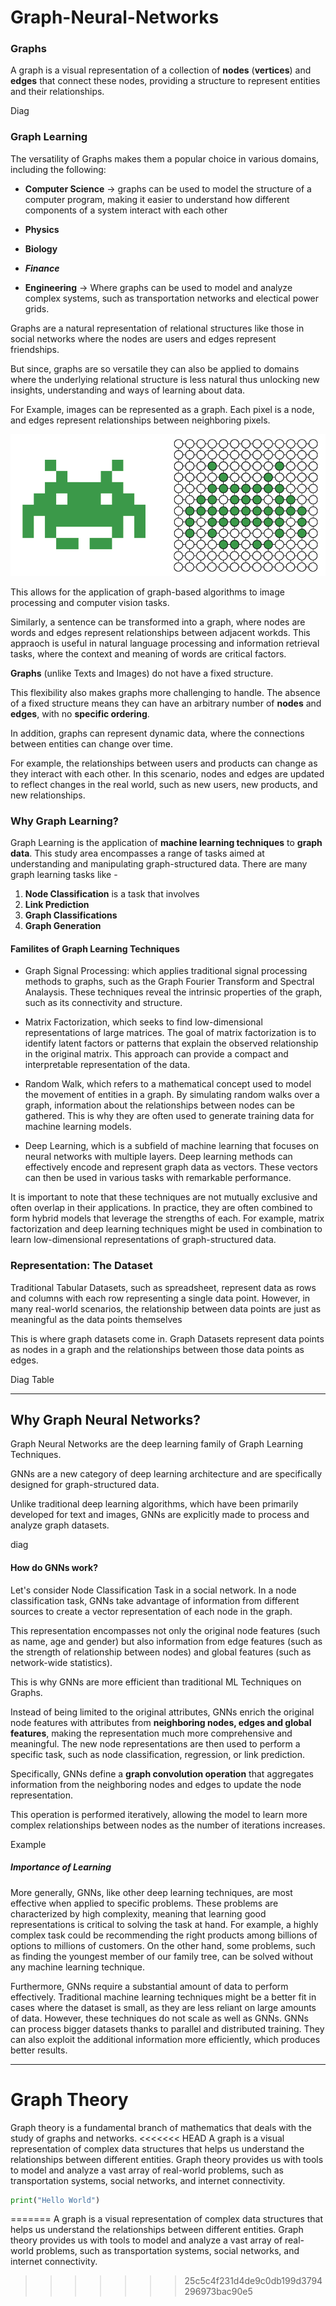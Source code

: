 # Graph-Neural-Networks

### Graphs

A graph is a visual representation of a collection of **nodes** (**vertices**) and **edges** that connect these nodes, providing a structure to represent entities and their relationships.

Diag

### Graph Learning

The versatility of Graphs makes them a popular choice in various domains, including the following:

- **Computer Science** -> graphs can be used to model the structure of a computer program, making it easier to understand how different components of a system interact with each other

- **Physics**

- **Biology**

- ***Finance***

- **Engineering** -> Where graphs can be used to model and analyze complex systems, such as transportation networks and electical power grids.



Graphs are a natural representation of relational structures like those in social networks where the nodes are users and edges represent friendships.

But since, graphs are so versatile they can also be applied to domains where the underlying relational structure is less natural thus unlocking new insights, understanding and ways of learning about data.



For Example, images can be represented as a graph. Each pixel is a node, and edges represent relationships between neighboring pixels.

![](/Graph%20Image%201.png)


This allows for the application of graph-based algorithms to image processing and computer vision tasks.



Similarly, a sentence can be transformed into a graph, where nodes are words and edges represent relationships between adjacent workds. This appraoch is useful in natural language processing and information retrieval tasks, where the context and meaning of words are critical factors.



**Graphs** (unlike Texts and Images) do not have a fixed structure.

This flexibility also makes graphs more challenging to handle. The absence of a fixed structure means they can have an arbitrary  number of **nodes** and **edges**, with no **specific ordering**. 

In addition, graphs can represent dynamic data, where the connections between entities can change over time. 

For example, the relationships between users and products can change as they interact with each other. In this scenario, nodes and edges are updated to reflect changes in the real world, such as new users, new products, and new relationships.

### Why **Graph Learning**?

Graph Learning is the application of **machine learning techniques** to **graph data**. This study area encompasses a range of tasks aimed at understanding and manipulating graph-structured data. There are many graph learning tasks like -

1. **Node Classification** is a task that involves
2. **Link Prediction**
3. **Graph Classifications**
4. **Graph Generation**



#### Familites of Graph Learning Techniques

- Graph Signal Processing: which applies traditional signal processing methods to graphs, such as the Graph Fourier Transform and Spectral Analaysis. These techniques reveal the intrinsic properties of the graph, such as its connectivity and structure.

- Matrix Factorization, which seeks to find low-dimensional representations of large matrices. The goal of matrix factorization is to identify latent factors or patterns that explain the observed relationship in the original matrix. This approach can provide a compact and interpretable representation of the data.

- Random Walk, which refers to a mathematical concept used to model the movement of entities 
  in a graph. By simulating random walks over a graph, information about the relationships 
  between nodes can be gathered. This is why they are often used to generate training data for
  machine learning models.

- Deep Learning, which is a subfield of machine learning that focuses on neural networks with 
  multiple layers. Deep learning methods can effectively encode and represent graph data as 
  vectors. These vectors can then be used in various tasks with remarkable performance.

It is important to note that these techniques are not mutually exclusive and often overlap in their 
applications. In practice, they are often combined to form hybrid models that leverage the strengths of 
each. For example, matrix factorization and deep learning techniques might be used in combination 
to learn low-dimensional representations of graph-structured data.



### Representation: The Dataset

Traditional Tabular Datasets, such as spreadsheet, represent data as rows and columns with each row representing a single data point. However, in many real-world scenarios, the relationship between data points are just as meaningful as the data points themselves <Topology>

This is where graph datasets come in. Graph Datasets represent data points as nodes in a graph and the relationships between those data points as edges.



Diag Table



---

## Why Graph Neural Networks?

Graph Neural Networks are the deep learning family of Graph Learning Techniques.

GNNs are a new category of deep learning architecture and are specifically designed for graph-structured data.

Unlike traditional deep learning algorithms, which have been primarily developed for text and images, GNNs are explicitly made to process and analyze graph datasets.

diag

#### How do GNNs work?

Let's consider Node Classification Task in a social network. In a node classification task, GNNs take advantage of information from different sources to create a vector representation <embeddings> of each node in the graph.

This representation encompasses not only the original node features (such as name, age and gender) but also information from edge features (such as the strength of relationship between nodes) and global features (such as network-wide statistics).



This is why GNNs are more efficient than traditional ML Techniques on Graphs.

Instead of being limited to the original attributes, GNNs enrich the original node features with attributes from **neighboring nodes, edges and global features**, making the representation much more comprehensive and meaningful. The new node representations are then used to perform a specific task, such as node classification, regression, or link prediction.



Specifically, GNNs define a **graph convolution operation** that aggregates information from the neighboring nodes and edges to update the node representation. 

This operation is performed iteratively, allowing the model to learn more complex relationships between nodes as the number of iterations increases.

Example





##### Importance of Learning

More generally, GNNs, like other deep learning techniques, are most effective when applied to 
specific problems. These problems are characterized by high complexity, meaning that learning good 
representations is critical to solving the task at hand. For example, a highly complex task could be 
recommending the right products among billions of options to millions of customers. On the other 
hand, some problems, such as finding the youngest member of our family tree, can be solved without 
any machine learning technique.



Furthermore, GNNs require a substantial amount of data to perform effectively. Traditional machine 
learning techniques might be a better fit in cases where the dataset is small, as they are less reliant on 
large amounts of data. However, these techniques do not scale as well as GNNs. GNNs can process 
bigger datasets thanks to parallel and distributed training. They can also exploit the additional 
information more efficiently, which produces better results.

---

# Graph Theory

Graph theory is a fundamental branch of mathematics that deals with the study of graphs and networks. 
<<<<<<< HEAD
A graph is a visual representation of complex data structures that helps us understand the relationships between different entities. Graph theory provides us with tools to model and analyze a vast array of real-world problems, such as transportation systems, social networks, and internet connectivity.



```python
print("Hello World")
```
=======
A graph is a visual representation of complex data structures that helps us understand the relationships 
between different entities. Graph theory provides us with tools to model and analyze a vast array 
of real-world problems, such as transportation systems, social networks, and internet connectivity.
>>>>>>> 25c5c4f231d4de9c0db199d3794296973bac90e5
